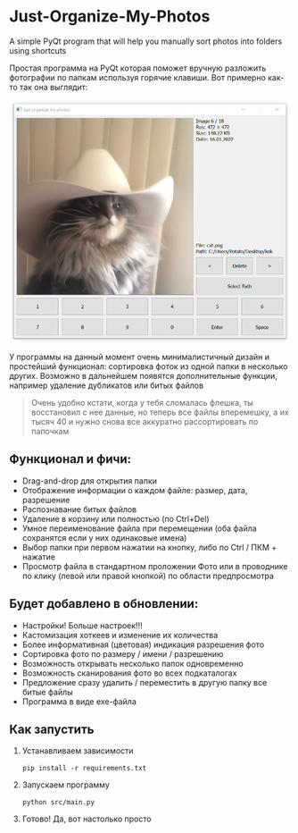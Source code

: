 # Just-Organize-My-Photos
A simple PyQt program that will help you manually sort photos into folders using shortcuts

Простая программа на PyQt которая поможет вручную разложить фотографии по папкам используя горячие клавиши. Вот примерно как-то так она выглядит:

![cat](/images/cat.png)

У программы на данный момент очень минималистичный дизайн и простейший функционал: сортировка фоток из одной папки в несколько других. Возможно в дальнейшем появятся дополнительные функции, например удаление дубликатов или битых файлов

> Очень удобно кстати, когда у тебя сломалась флешка, ты восстановил с нее данные, но теперь все файлы вперемешку, а их тысяч 40 и нужно снова все аккуратно рассортировать по папочкам

## Функционал и фичи:

* Drag-and-drop для открытия папки
* Отображение информации о каждом файле: размер, дата, разрешение
* Распознавание битых файлов
* Удаление в корзину или полностью (по Ctrl+Del)
* Умное переименование файла при перемещении (оба файла сохранятся если у них одинаковые имена)
* Выбор папки при первом нажатии на кнопку, либо по Ctrl / ПКМ + нажатие
* Просмотр файла в стандартном проложении Фото или в проводнике по клику (левой или правой кнопкой) по области предпросмотра

## Будет добавлено в обновлении:

* Настройки! Больше настроек!!! 
* Кастомизация хоткеев и изменение их количества
* Более информативная (цветовая) индикация разрешения фото
* Сортировка фото по размеру / имени / разрешению
* Возможность открывать несколько папок одновременно
* Возможность сканирования фото во всех подкаталогах
* Предложение сразу удалить / переместить в другую папку все битые файлы
* Программа в виде exe-файла

## Как запустить

1. Устанавливаем зависимости

   ```console
   pip install -r requirements.txt
   ```
   
2. Запускаем программу

   ```console
   python src/main.py
   ```

3. Готово! Да, вот настолько просто
